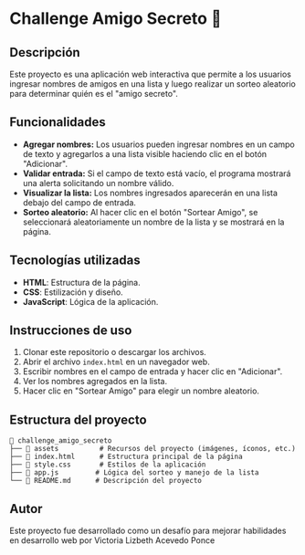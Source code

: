 
# Challenge Amigo Secreto 🎁

## Descripción
Este proyecto es una aplicación web interactiva que permite a los usuarios ingresar nombres de amigos en una lista y luego realizar un sorteo aleatorio para determinar quién es el "amigo secreto".

## Funcionalidades

- **Agregar nombres:** Los usuarios pueden ingresar nombres en un campo de texto y agregarlos a una lista visible haciendo clic en el botón "Adicionar".
- **Validar entrada:** Si el campo de texto está vacío, el programa mostrará una alerta solicitando un nombre válido.
- **Visualizar la lista:** Los nombres ingresados aparecerán en una lista debajo del campo de entrada.
- **Sorteo aleatorio:** Al hacer clic en el botón "Sortear Amigo", se seleccionará aleatoriamente un nombre de la lista y se mostrará en la página.

## Tecnologías utilizadas
- **HTML**: Estructura de la página.
- **CSS**: Estilización y diseño.
- **JavaScript**: Lógica de la aplicación.

## Instrucciones de uso
1. Clonar este repositorio o descargar los archivos.
2. Abrir el archivo `index.html` en un navegador web.
3. Escribir nombres en el campo de entrada y hacer clic en "Adicionar".
4. Ver los nombres agregados en la lista.
5. Hacer clic en "Sortear Amigo" para elegir un nombre aleatorio.

## Estructura del proyecto
```
📂 challenge_amigo_secreto
├── 📂 assets          # Recursos del proyecto (imágenes, íconos, etc.)
├── 📄 index.html      # Estructura principal de la página
├── 📄 style.css       # Estilos de la aplicación
├── 📄 app.js         # Lógica del sorteo y manejo de la lista
└── 📄 README.md      # Descripción del proyecto
```

## Autor
Este proyecto fue desarrollado como un desafío para mejorar habilidades en desarrollo web por Victoria Lizbeth Acevedo Ponce


